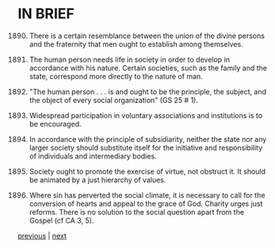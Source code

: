 # IN BRIEF

1890. There is a certain resemblance between the union of the divine persons and the fraternity that men ought to establish among themselves.

1891. The human person needs life in society in order to develop in accordance with his nature. Certain societies, such as the family and the state, correspond more directly to the nature of man.

1892. "The human person . . . is and ought to be the principle, the subject, and the object of every social organization" (GS 25 # 1).

1893. Widespread participation in voluntary associations and institutions is to be encouraged.

1894. In accordance with the principle of subsidiarity, neither the state nor any larger society should substitute itself for the initiative and responsibility of individuals and intermediary bodies.

1895. Society ought to promote the exercise of virtue, not obstruct it. It should be animated by a just hierarchy of values.

1896. Where sin has perverted the social climate, it is necessary to call for the conversion of hearts and appeal to the grace of God. Charity urges just reforms. There is no solution to the social question apart from the Gospel (cf CA 3, 5).

[previous](https://github.com/Tenari/non-fiction/blob/master/catechism/__P6H.md) | [next](https://github.com/Tenari/non-fiction/blob/master/catechism/__P6J.md)